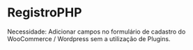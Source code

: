 # RegistroPHP

Necessidade: Adicionar campos no formulário de cadastro do WooCommerce / Wordpress sem a utilização de Plugins.
